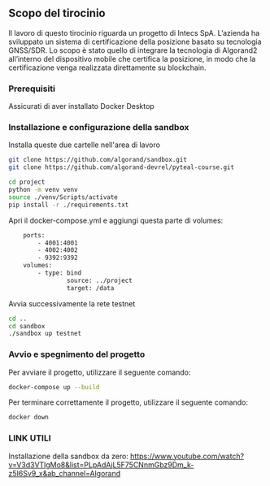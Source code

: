 ## Scopo del tirocinio
Il lavoro di questo tirocinio riguarda un progetto di Intecs SpA. L’azienda ha sviluppato un sistema di certificazione della posizione basato su tecnologia GNSS/SDR. Lo scopo è stato quello di integrare la tecnologia di Algorand2 all’interno del dispositivo mobile che certifica la posizione, in modo che la certificazione venga realizzata direttamente su blockchain.

### Prerequisiti
Assicurati di aver installato Docker Desktop  

### Installazione e configurazione della sandbox
Installa queste due cartelle nell'area di lavoro  
```bash
git clone https://github.com/algorand/sandbox.git  
git clone https://github.com/algorand-devrel/pyteal-course.git  

cd project
python -m venv venv
source ./venv/Scripts/activate
pip install -r ./requirements.txt
```

Apri il docker-compose.yml e aggiungi questa parte di volumes:
```bash
    ports:  
        - 4001:4001  
        - 4002:4002  
        - 9392:9392  
    volumes:  
        - type: bind  
                source: ../project  
                target: /data
```

Avvia successivamente la rete testnet  
```bash
cd ..  
cd sandbox  
./sandbox up testnet  
```
####

### Avvio e spegnimento del progetto
Per avviare il progetto, utilizzare il seguente comando: 
```bash
docker-compose up --build
```
Per terminare correttamente il progetto, utilizzare il seguente comando: 
```bash
docker down
```

### LINK UTILI
Installazione della sandbox da zero: https://www.youtube.com/watch?v=V3d3VTlgMo8&list=PLpAdAjL5F75CNnmGbz9Dm_k-z5I6Sv9_x&ab_channel=Algorand  
